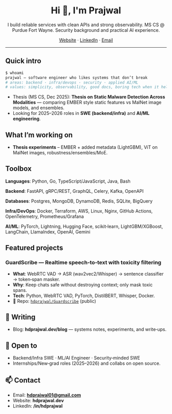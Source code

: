 <div align="center">

# Hi 👋, I'm **Prajwal**

I build reliable services with clean APIs and strong observability. MS CS @ Purdue Fort Wayne.
Security background and practical AI experience.

[Website](https://hdprajwal.dev) · [LinkedIn](https://www.linkedin.com/in/hdprajwal/) · [Email](mailto:hdprajwal01@gmail.com)

</div>

---

##  Quick intro

```bash
$ whoami
prajwal — software engineer who likes systems that don’t break
# areas: backend · infra/devops · security · applied AI/ML
# values: simplicity, observability, good docs, boring tech when it helps
```

* Thesis (MS CS, Dec 2025): **Thesis on Static Malware Detection Across Modalities** — comparing EMBER style static features vs MalNet image models, and ensembles.
* Looking for 2025–2026 roles in **SWE (backend/infra)** and **AI/ML engineering**.

## What I’m working on

* **Thesis experiments** – EMBER + added metadata (LightGBM), ViT on MalNet images, robustness/ensembles/MoE.

## Toolbox

**Languages**: Python, Go, TypeScript/JavaScript, Java, Bash

**Backend**: FastAPI, gRPC/REST, GraphQL, Celery, Kafka, OpenAPI

**Databases**: Postgres, MongoDB, DynamoDB, Redis, SQLite, BigQuery

**Infra/DevOps**: Docker, Terraform, AWS, Linux, Nginx, GitHub Actions, OpenTelemetry, Prometheus/Grafana

**AI/ML**: PyTorch, Lightning, Hugging Face, scikit‑learn, LightGBM/XGBoost, LangChain, LlamaIndex, OpenAI, Gemini

## Featured projects

### GuardScribe — Realtime speech‑to‑text with toxicity filtering

* **What**: WebRTC VAD → ASR (wav2vec2/Whisper) → sentence classifier → token‑span masker.
* **Why**: Keep chats safe without destroying context; only mask toxic spans.
* **Tech**: Python, WebRTC VAD, PyTorch, DistilBERT, Whisper, Docker.
* 🔗 Repo: [`hdprajwal/Guardscribe`](https://github.com/hdprajwal/Guardscribe) (public)

## 📝 Writing

* Blog: **hdprajwal.dev/blog** — systems notes, experiments, and write‑ups.

## 🤝 Open to

* Backend/Infra SWE · ML/AI Engineer · Security‑minded SWE
* Internships/New‑grad roles (2025–2026) and collabs on open source.

## 📫 Contact

* Email: **[hdprajwal01@gmail.com](mailto:hdprajwal01@gmail.com)**
* Website: **hdprajwal.dev**
* LinkedIn: **/in/hdprajwal**
